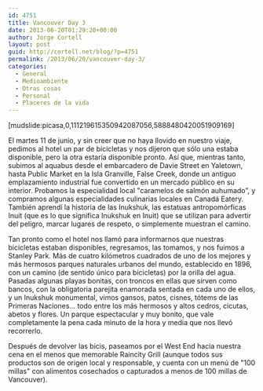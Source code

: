 ```yaml
---
id: 4751
title: Vancouver Day 3
date: 2013-06-20T01:29:20+00:00
author: Jorge Cortell
layout: post
guid: http://cortell.net/blog/?p=4751
permalink: /2013/06/20/vancouver-day-3/
categories:
  - General
  - Medioambiente
  - Otras cosas
  - Personal
  - Placeres de la vida
---
```

[mudslide:picasa,0,111219615350942087056,5888480420051909169]

El martes 11 de junio, y sin creer que no haya llovido en nuestro viaje, pedimos al hotel un par de bicicletas y nos dijeron que sólo una estaba disponible, pero la otra estaría disponible pronto. Así que, mientras tanto, subimos al aquabus desde el embarcadero de Davie Street en Yaletown, hasta Public Market en la Isla Granville, False Creek, donde un antiguo emplazamiento industrial fue convertido en un mercado público en su interior. Probamos la especialidad local "caramelos de salmón auhumado”, y compramos algunas especialidades culinarias locales en Canadá Eatery. También aprendí la historia de las Inukshuk, las estatuas antropomórficas Inuit (que es lo que significa Inukshuk en Inuit) que se utilizan para advertir del peligro, marcar lugares de respeto, o simplemente muestran el camino.

Tan pronto como el hotel nos llamó para informarnos que nuestras bicicletas estaban disponibles, regresamos, las tomamos, y nos fuimos a Stanley Park. Más de cuatro kilómetros cuadrados de uno de los mejores y más hermosos parques naturales urbanos del mundo, establecido en 1896, con un camino (de sentido único para bicicletas) por la orilla del agua. Pasadas algunas playas bonitas, con troncos en ellas que sirven como bancos, con la obligatoria parejita enamorada sentada en cada uno de ellos, y un Inukshuk monumental, vimos gansos, patos, cisnes, tótems de las Primeras Naciones... todo entre los más hermosos y altos cedros, cicutas, abetos y flores. Un parque espectacular y muy bonito, que vale completamente la pena cada minuto de la hora y media que nos llevó recorrerlo.

Después de devolver las bicis, paseamos por el West End hacia nuestra cena en el menos que memorable Raincity Grill (aunque todos sus productos son de origen local y responsable, y cuenta con un menú de "100 millas" con alimentos cosechados o capturados a menos de 100 millas de Vancouver).